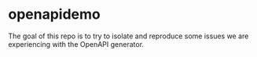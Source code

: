 # openapidemo

The goal of this repo is to try to isolate and reproduce some issues we are experiencing with the OpenAPI generator.
